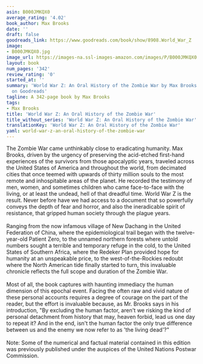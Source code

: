 ```yaml
---
asin: B000JMKQX0
average_rating: '4.02'
book_author: Max Brooks
date: ''
draft: false
goodreads_link: https://www.goodreads.com/book/show/8908.World_War_Z
image:
- B000JMKQX0.jpg
image_url: https://images-na.ssl-images-amazon.com/images/P/B000JMKQX0.01._SCLZZZZZZZ.jpg
layout: book
num_pages: '342'
review_rating: '0'
started_at: ''
summary: 'World War Z: An Oral History of the Zombie War by Max Brooks - rated 4.02/5
  on Goodreads'
tagline: A 342-page book by Max Brooks
tags:
- Max Brooks
title: 'World War Z: An Oral History of the Zombie War'
title_without_series: 'World War Z: An Oral History of the Zombie War'
translationKey: 'World War Z: An Oral History of the Zombie War'
yaml: world-war-z-an-oral-history-of-the-zombie-war
---
```


The Zombie War came unthinkably close to eradicating humanity. Max Brooks, driven by the urgency of preserving the acid-etched first-hand experiences of the survivors from those apocalyptic years, traveled across the United States of America and throughout the world, from decimated cities that once teemed with upwards of thirty million souls to the most remote and inhospitable areas of the planet. He recorded the testimony of men, women, and sometimes children who came face-to-face with the living, or at least the undead, hell of that dreadful time. World War Z is the result. Never before have we had access to a document that so powerfully conveys the depth of fear and horror, and also the ineradicable spirit of resistance, that gripped human society through the plague years.<br /><br />Ranging from the now infamous village of New Dachang in the United Federation of China, where the epidemiological trail began with the twelve-year-old Patient Zero, to the unnamed northern forests where untold numbers sought a terrible and temporary refuge in the cold, to the United States of Southern Africa, where the Redeker Plan provided hope for humanity at an unspeakable price, to the west-of-the-Rockies redoubt where the North American tide finally started to turn, this invaluable chronicle reflects the full scope and duration of the Zombie War.<br /><br />Most of all, the book captures with haunting immediacy the human dimension of this epochal event. Facing the often raw and vivid nature of these personal accounts requires a degree of courage on the part of the reader, but the effort is invaluable because, as Mr. Brooks says in his introduction, "By excluding the human factor, aren't we risking the kind of personal detachment from history that may, heaven forbid, lead us one day to repeat it? And in the end, isn't the human factor the only true difference between us and the enemy we now refer to as 'the living dead'?"<br /><br />Note: Some of the numerical and factual material contained in this edition was previously published under the auspices of the United Nations Postwar Commission.